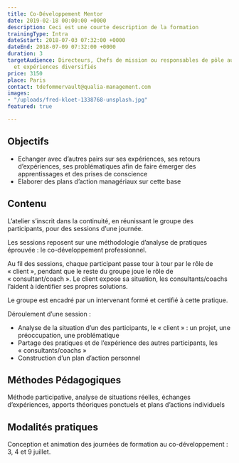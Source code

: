 ```yaml
---
title: Co-Développement Mentor
date: 2019-02-18 00:00:00 +0000
description: Ceci est une courte description de la formation
trainingType: Intra
dateSstart: 2018-07-03 07:32:00 +0000
dateEnd: 2018-07-09 07:32:00 +0000
duration: 3
targetAudience: Directeurs, Chefs de mission ou responsables de pôle aux profils
  et expériences diversifiés
price: 3150
place: Paris
contact: tdefommervault@qualia-management.com
images:
- "/uploads/fred-kloet-1338768-unsplash.jpg"
featured: true

---
```

## Objectifs

- Echanger avec d’autres pairs sur ses expériences, ses retours d’expériences, ses problématiques afin de faire émerger des apprentissages et des prises de conscience
- Elaborer des plans d’action managériaux sur cette base

## Contenu

L’atelier s’inscrit dans la continuité, en réunissant le groupe des participants, pour des sessions d’une journée.

Les sessions reposent sur une méthodologie d’analyse de pratiques éprouvée : le co-développement professionnel.

Au fil des sessions, chaque participant passe tour à tour par le rôle de « client », pendant que le reste du groupe joue le rôle de « consultant/coach ».
Le client expose sa situation, les consultants/coachs l’aident à identifier ses
propres solutions.

Le groupe est encadré par un intervenant formé et certifié à cette pratique.

Déroulement d’une session :

- Analyse de la situation d’un des participants, le « client » : un projet, une préoccupation, une problématique
- Partage des pratiques et de l’expérience des autres participants, les « consultants/coachs »
- Construction d’un plan d’action personnel

## Méthodes Pédagogiques

Méthode participative, analyse de situations réelles, échanges d’expériences, apports théoriques ponctuels et plans d’actions individuels

## Modalités pratiques

Conception et animation des journées de formation au co-développement : 3, 4 et 9 juillet.

